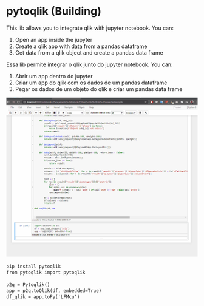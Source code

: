 # pytoqlik (Building)

This lib allows you to integrate qlik with jupyter notebook. You can:

1. Open an app inside the jupyter
2. Create a qlik app with data from a pandas dataframe
3. Get data from a qlik object and create a pandas data frame

Essa lib permite integrar o qlik junto do jupyter notebook. You can:
1. Abrir um app dentro do jupyter
2. Criar um app do qlik com os dados de um pandas dataframe
3. Pegar os dados de um objeto do qlik e criar um pandas data frame

<img src="toPy.gif" />

```
pip install pytoqlik
from pytoqlik import pytoqlik

p2q = Pytoqlik()
app = p2q.toQlik(df, embedded=True)
df_qlik = app.toPy('LFMcu')
```
